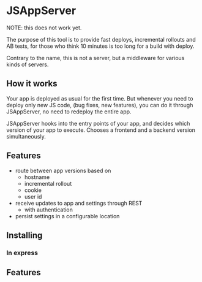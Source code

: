 # JSAppServer

NOTE: this does not work yet.

The purpose of this tool is to provide fast deploys, incremental rollouts and AB tests,
for those who think 10 minutes is too long for a build with deploy.

Contrary to the name, this is not a server, but a middleware for various kinds of servers.

## How it works

Your app is deployed as usual for the first time. But whenever you need to deploy only new JS code,
(bug fixes, new features), you can do it through JSAppServer, no need to redeploy the entire app.

JSAppServer hooks into the entry points of your app, and decides which version of your app to execute.
Chooses a frontend and a backend version simultaneously.

## Features

- route between app versions based on
  - hostname
  - incremental rollout
  - cookie
  - user id
- receive updates to app and settings through REST
  - with authentication
- persist settings in a configurable location

## Installing

### In express

## Features

